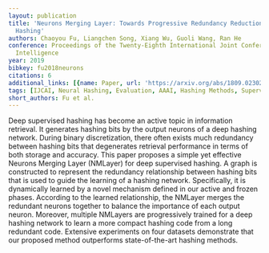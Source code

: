 ```yaml
---
layout: publication
title: 'Neurons Merging Layer: Towards Progressive Redundancy Reduction For Deep Supervised
  Hashing'
authors: Chaoyou Fu, Liangchen Song, Xiang Wu, Guoli Wang, Ran He
conference: Proceedings of the Twenty-Eighth International Joint Conference on Artificial
  Intelligence
year: 2019
bibkey: fu2018neurons
citations: 6
additional_links: [{name: Paper, url: 'https://arxiv.org/abs/1809.02302'}]
tags: [IJCAI, Neural Hashing, Evaluation, AAAI, Hashing Methods, Supervised, Datasets]
short_authors: Fu et al.
---
```

Deep supervised hashing has become an active topic in information retrieval.
It generates hashing bits by the output neurons of a deep hashing network.
During binary discretization, there often exists much redundancy between
hashing bits that degenerates retrieval performance in terms of both storage
and accuracy. This paper proposes a simple yet effective Neurons Merging Layer
(NMLayer) for deep supervised hashing. A graph is constructed to represent the
redundancy relationship between hashing bits that is used to guide the learning
of a hashing network. Specifically, it is dynamically learned by a novel
mechanism defined in our active and frozen phases. According to the learned
relationship, the NMLayer merges the redundant neurons together to balance the
importance of each output neuron. Moreover, multiple NMLayers are progressively
trained for a deep hashing network to learn a more compact hashing code from a
long redundant code. Extensive experiments on four datasets demonstrate that
our proposed method outperforms state-of-the-art hashing methods.